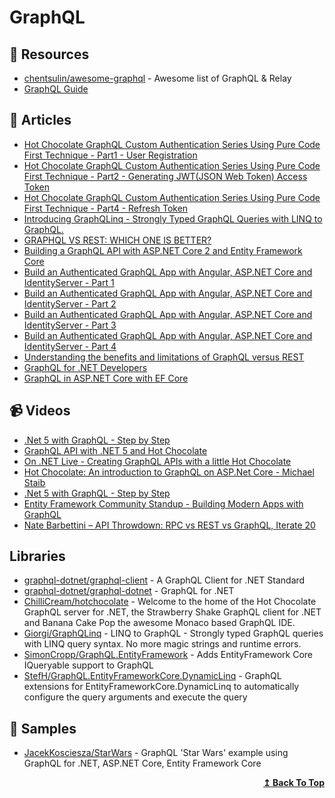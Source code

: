 # GraphQL

## 📘 Resources
- [chentsulin/awesome-graphql](https://github.com/chentsulin/awesome-graphql) - Awesome list of GraphQL & Relay
- [GraphQL Guide](https://blog.graphql.guide)
## 📝 Articles

- [Hot Chocolate GraphQL Custom Authentication Series Using Pure Code First Technique - Part1 - User Registration](https://www.learmoreseekmore.com/2021/03/part1-hotchocolate-graphql-custom-authentication-series-using-pure-code-first-technique-user-registration.html)
- [Hot Chocolate GraphQL Custom Authentication Series Using Pure Code First Technique - Part2 - Generating JWT(JSON Web Token) Access Token](https://www.learmoreseekmore.com/2021/03/part-2-hotchocolate-graphql-custom-authentication-series-using-purecodefirst-generating-jwt-access-token.html)
- [Hot Chocolate GraphQL Custom Authentication Series Using Pure Code First Technique - Part4 - Refresh Token](https://www.learmoreseekmore.com/2021/03/part4-hotchocolate-graphql-custom-authentication-series-using-purecodefirst-refresh-token.html)
- [Introducing GraphQLinq - Strongly Typed GraphQL Queries with LINQ to GraphQL.](https://www.giorgi.dev/dotnet/introducing-graphqlinq-strongly-typed-graphql-queries-with-linq-to-graphql/)
- [GRAPHQL VS REST: WHICH ONE IS BETTER?](https://www.imaginarycloud.com/blog/graphql-vs-rest/)
- [Building a GraphQL API with ASP.NET Core 2 and Entity Framework Core](https://fullstackmark.com/post/17/building-a-graphql-api-with-aspnet-core-2-and-entity-framework-core)
- [Build an Authenticated GraphQL App with Angular, ASP.NET Core and IdentityServer - Part 1](https://fullstackmark.com/post/22/build-an-authenticated-graphql-app-with-angular-aspnet-core-and-identityserver-part-1)
- [Build an Authenticated GraphQL App with Angular, ASP.NET Core and IdentityServer - Part 2](https://fullstackmark.com/post/23/build-an-authenticated-graphql-app-with-angular-aspnet-core-and-identityserver-part-2)
- [Build an Authenticated GraphQL App with Angular, ASP.NET Core and IdentityServer - Part 3](https://fullstackmark.com/post/24/build-an-authenticated-graphql-app-with-angular-aspnet-core-and-identityserver-part-3)
- [Build an Authenticated GraphQL App with Angular, ASP.NET Core and IdentityServer - Part 4](https://fullstackmark.com/post/25/build-an-authenticated-graphql-app-with-angular-aspnet-core-and-identityserver-part-4)
- [Understanding the benefits and limitations of GraphQL versus REST](https://blog.mia-platform.eu/en/understanding-the-benefits-and-limitations-of-graphql-versus-rest-api)
- [GraphQL for .NET Developers](https://blog.jeremylikness.com/blog/graphql-for-dotnet-developers/)
- [GraphQL in ASP.NET Core with EF Core](https://dotnetthoughts.net/graphql-in-aspnetcore-with-efcore/)
## 📹 Videos
- [.Net 5 with GraphQL - Step by Step](https://www.youtube.com/watch?v=IoLtrxw98So&t=2623s)
- [GraphQL API with .NET 5 and Hot Chocolate](https://www.youtube.com/watch?v=HuN94qNwQmM)
- [On .NET Live - Creating GraphQL APIs with a little Hot Chocolate](https://www.youtube.com/watch?v=LfPc0sitoR4)
- [Hot Chocolate: An introduction to GraphQL on ASP.Net Core - Michael Staib](https://www.youtube.com/watch?v=x7oYYLgZgtY)
- [.Net 5 with GraphQL - Step by Step](https://www.youtube.com/watch?v=IoLtrxw98So)
- [Entity Framework Community Standup - Building Modern Apps with GraphQL](https://www.youtube.com/watch?v=4k3WzW2ZdXs)
- [Nate Barbettini – API Throwdown: RPC vs REST vs GraphQL, Iterate 20](https://www.youtube.com/watch?v=IvsANO0qZEg)

## Libraries
- [graphql-dotnet/graphql-client](https://github.com/graphql-dotnet/graphql-client) - A GraphQL Client for .NET Standard
- [graphql-dotnet/graphql-dotnet](https://github.com/graphql-dotnet/graphql-dotnet) - GraphQL for .NET
- [ChilliCream/hotchocolate](https://github.com/ChilliCream/hotchocolate) - Welcome to the home of the Hot Chocolate GraphQL server for .NET, the Strawberry Shake GraphQL client for .NET and Banana Cake Pop the awesome Monaco based GraphQL IDE.
- [Giorgi/GraphQLinq](https://github.com/Giorgi/GraphQLinq/) - LINQ to GraphQL - Strongly typed GraphQL queries with LINQ query syntax. No more magic strings and runtime errors.
- [SimonCropp/GraphQL.EntityFramework](https://github.com/SimonCropp/GraphQL.EntityFramework) - Adds EntityFramework Core IQueryable support to GraphQL
- [StefH/GraphQL.EntityFrameworkCore.DynamicLinq](https://github.com/StefH/GraphQL.EntityFrameworkCore.DynamicLinq) - GraphQL extensions for EntityFrameworkCore.DynamicLinq to automatically configure the query arguments and execute the query
## 🚀 Samples

- [JacekKosciesza/StarWars](https://github.com/JacekKosciesza/StarWars) - GraphQL 'Star Wars' example using GraphQL for .NET, ASP.NET Core, Entity Framework Core

<div align="right">
  <b><a href="#contents">↥ Back To Top</a></b>
</div>
